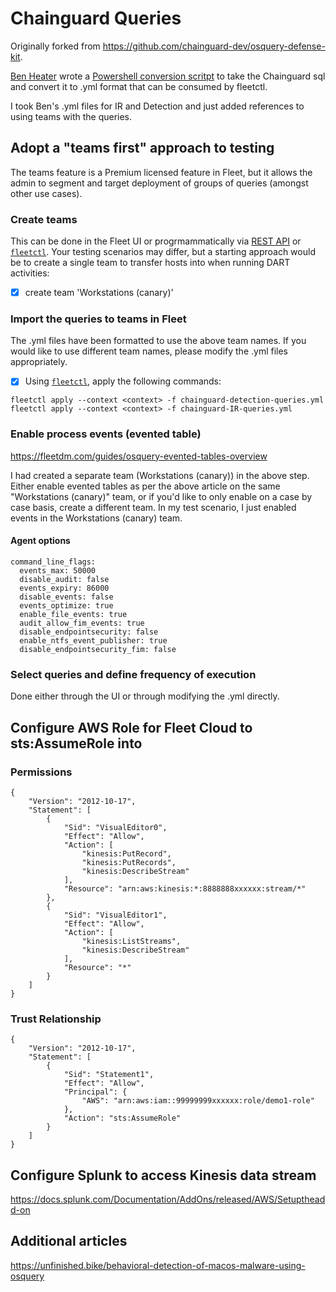# Chainguard Queries
Originally forked from https://github.com/chainguard-dev/osquery-defense-kit. 

[Ben Heater](https://benheater.com/) wrote a [Powershell conversion scritpt](https://github.com/0xBEN/osquery-defense-kit
) to take the Chainguard sql and convert it to .yml format that can be consumed by fleetctl. 

I took Ben's .yml files for IR and Detection and just added references to using teams with the queries. 

## Adopt a "teams first" approach to testing 
The teams feature is a Premium licensed feature in Fleet, but it allows the admin to segment and target deployment of groups of queries (amongst other use cases). 

### Create teams
This can be done in the Fleet UI or progrmammatically via [REST API](https://fleetdm.com/docs/rest-api/rest-api#create-team) or [`fleetctl`](https://fleetdm.com/docs/using-fleet/fleetctl-cli#fleetctl-cli). Your testing scenarios may differ, but a starting approach would be to create a single team to transfer hosts into when running DART activities:

- [x] create team 'Workstations (canary)' 

### Import the queries to teams in Fleet
The .yml files have been formatted to use the above team names. If you would like to use different team names, please modify the .yml files appropriately. 

- [x] Using [`fleetctl`](https://fleetdm.com/docs/using-fleet/fleetctl-cli#fleetctl-cli), apply the following commands:

`fleetctl apply --context <context> -f chainguard-detection-queries.yml`
`fleetctl apply --context <context> -f chainguard-IR-queries.yml`

### Enable process events (evented table)
https://fleetdm.com/guides/osquery-evented-tables-overview

I had created a separate team (Workstations (canary)) in the above step. Either enable evented tables as per the above article on the same "Workstations (canary)" team, or if you'd like to only enable on a case by case basis, create a different team. In my test scenario, I just enabled events in the Workstations (canary) team.

#### Agent options
```
command_line_flags:
  events_max: 50000
  disable_audit: false
  events_expiry: 86000
  disable_events: false
  events_optimize: true
  enable_file_events: true
  audit_allow_fim_events: true
  disable_endpointsecurity: false
  enable_ntfs_event_publisher: true
  disable_endpointsecurity_fim: false
  ```

### Select queries and define frequency of execution
Done either through the UI or through modifying the .yml directly. 

## Configure AWS Role for Fleet Cloud to sts:AssumeRole into
### Permissions
```
{
    "Version": "2012-10-17",
    "Statement": [
        {
            "Sid": "VisualEditor0",
            "Effect": "Allow",
            "Action": [
                "kinesis:PutRecord",
                "kinesis:PutRecords",
                "kinesis:DescribeStream"
            ],
            "Resource": "arn:aws:kinesis:*:8888888xxxxxx:stream/*"
        },
        {
            "Sid": "VisualEditor1",
            "Effect": "Allow",
            "Action": [
                "kinesis:ListStreams",
                "kinesis:DescribeStream"
            ],
            "Resource": "*"
        }
    ]
}
```
### Trust Relationship
```
{
    "Version": "2012-10-17",
    "Statement": [
        {
            "Sid": "Statement1",
            "Effect": "Allow",
            "Principal": {
                "AWS": "arn:aws:iam::99999999xxxxxx:role/demo1-role"
            },
            "Action": "sts:AssumeRole"
        }
    ]
}
```

## Configure Splunk to access Kinesis data stream
https://docs.splunk.com/Documentation/AddOns/released/AWS/Setuptheadd-on


## Additional articles
https://unfinished.bike/behavioral-detection-of-macos-malware-using-osquery


